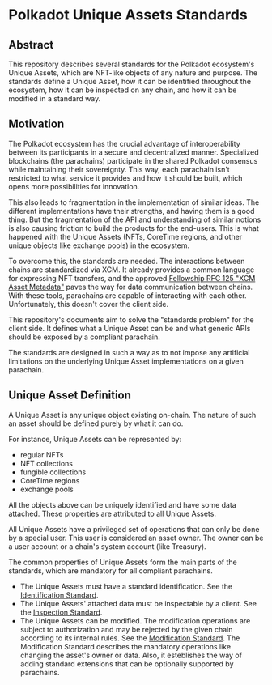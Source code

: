 # Polkadot Unique Assets Standards

## Abstract

This repository describes several standards for the Polkadot ecosystem's Unique Assets, which are NFT-like objects of any nature and purpose.
The standards define a Unique Asset, how it can be identified throughout the ecosystem, how it can be inspected on any chain, and how it can be modified in a standard way.

## Motivation

The Polkadot ecosystem has the crucial advantage of interoperability between its participants in a secure and decentralized manner.
Specialized blockchains (the parachains) participate in the shared Polkadot consensus while maintaining their sovereignty. This way, each parachain isn't restricted to what service it provides and how it should be built, which opens more possibilities for innovation.

This also leads to fragmentation in the implementation of similar ideas. The different implementations have their strengths, and having them is a good thing. But the fragmentation of the API and understanding of similar notions is also causing friction to build the products for the end-users.
This is what happened with the Unique Assets (NFTs, CoreTime regions, and other unique objects like exchange pools) in the ecosystem.

To overcome this, the standards are needed. The interactions between chains are standardized via XCM. It already provides a common language for expressing NFT transfers, and the approved [Fellowship RFC 125 "XCM Asset Metadata"](https://polkadot-fellows.github.io/RFCs/approved/0125-xcm-asset-metadata.html) paves the way for data communication between chains. With these tools, parachains are capable of interacting with each other. Unfortunately, this doesn't cover the client side.

This repository's documents aim to solve the "standards problem" for the client side. It defines what a Unique Asset can be and what generic APIs should be exposed by a compliant parachain.

The standards are designed in such a way as to not impose any artificial limitations on the underlying Unique Asset implementations on a given parachain.

## Unique Asset Definition

A Unique Asset is any unique object existing on-chain. The nature of such an asset should be defined purely by what it can do.

For instance, Unique Assets can be represented by:
- regular NFTs
- NFT collections
- fungible collections
- CoreTime regions
- exchange pools

All the objects above can be uniquely identified and have some data attached. These properties are attributed to all Unique Assets. 

All Unique Assets have a privileged set of operations that can only be done by a special user. This user is considered an asset owner. The owner can be a user account or a chain's system account (like Treasury).

The common properties of Unique Assets form the main parts of the standards, which are mandatory for all compliant parachains.

- The Unique Assets must have a standard identification. See the [Identification Standard](./src/identification.md).
- The Unique Assets' attached data must be inspectable by a client. See the [Inspection Standard](./src/inspection.md).
- The Unique Assets can be modified. The modification operations are subject to authorization and may be rejected by the given chain according to its internal rules. See the [Modification Standard](./src/modification/README.md).
The Modification Standard describes the mandatory operations like changing the asset's owner or data. Also, it esteblishes the way of adding standard extensions that can be optionally supported by parachains. 
